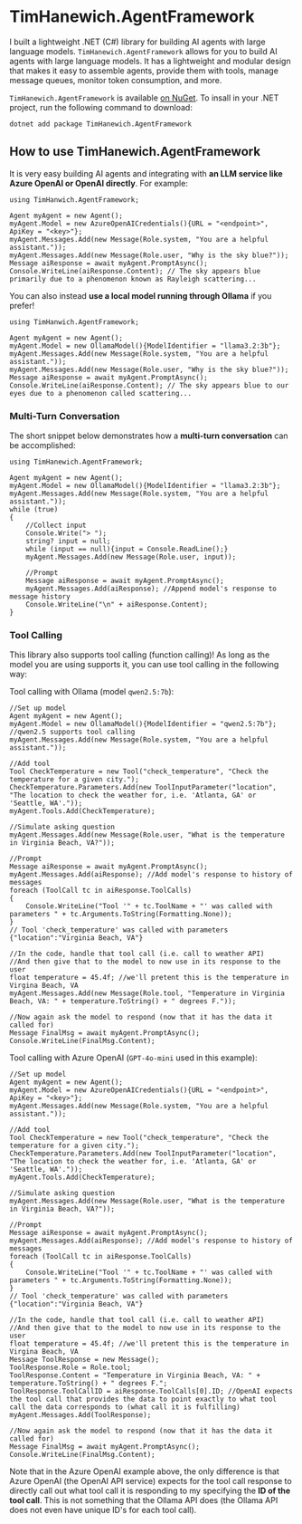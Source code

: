 # TimHanewich.AgentFramework
I built a lightweight .NET (C#) library for building AI agents with large language models. `TimHanewich.AgentFramework` allows for you to build AI agents with large language models. It has a lightweight and modular design that makes it easy to assemble agents, provide them with tools, manage message queues, monitor token consumption, and more.

`TimHanewich.AgentFramework` is available [on NuGet](https://www.nuget.org/packages/TimHanewich.AgentFramework). To insall in your .NET project, run the following command to download:

```
dotnet add package TimHanewich.AgentFramework
```

## How to use TimHanewich.AgentFramework
It is very easy building AI agents and integrating with **an LLM service like Azure OpenAI or OpenAI directly**. For example:

```
using TimHanwich.AgentFramework;

Agent myAgent = new Agent();
myAgent.Model = new AzureOpenAICredentials(){URL = "<endpoint>", ApiKey = "<key>"};
myAgent.Messages.Add(new Message(Role.system, "You are a helpful assistant."));
myAgent.Messages.Add(new Message(Role.user, "Why is the sky blue?"));
Message aiResponse = await myAgent.PromptAsync();
Console.WriteLine(aiResponse.Content); // The sky appears blue primarily due to a phenomenon known as Rayleigh scattering...
```

You can also instead **use a local model running through Ollama** if you prefer!

```
using TimHanwich.AgentFramework;

Agent myAgent = new Agent();
myAgent.Model = new OllamaModel(){ModelIdentifier = "llama3.2:3b"};
myAgent.Messages.Add(new Message(Role.system, "You are a helpful assistant."));
myAgent.Messages.Add(new Message(Role.user, "Why is the sky blue?"));
Message aiResponse = await myAgent.PromptAsync();
Console.WriteLine(aiResponse.Content); // The sky appears blue to our eyes due to a phenomenon called scattering...
```

### Multi-Turn Conversation
The short snippet below demonstrates how a **multi-turn conversation** can be accomplished:

```
using TimHanewich.AgentFramework;

Agent myAgent = new Agent();
myAgent.Model = new OllamaModel(){ModelIdentifier = "llama3.2:3b"};
myAgent.Messages.Add(new Message(Role.system, "You are a helpful assistant."));
while (true)
{
    //Collect input
    Console.Write("> ");
    string? input = null;
    while (input == null){input = Console.ReadLine();}
    myAgent.Messages.Add(new Message(Role.user, input));

    //Prompt
    Message aiResponse = await myAgent.PromptAsync();
    myAgent.Messages.Add(aiResponse); //Append model's response to message history
    Console.WriteLine("\n" + aiResponse.Content);
}
```

### Tool Calling
This library also supports tool calling (function calling)! As long as the model you are using supports it, you can use tool calling in the following way:

Tool calling with Ollama (model `qwen2.5:7b`):
```
//Set up model
Agent myAgent = new Agent();
myAgent.Model = new OllamaModel(){ModelIdentifier = "qwen2.5:7b"}; //qwen2.5 supports tool calling
myAgent.Messages.Add(new Message(Role.system, "You are a helpful assistant."));

//Add tool
Tool CheckTemperature = new Tool("check_temperature", "Check the temperature for a given city.");
CheckTemperature.Parameters.Add(new ToolInputParameter("location", "The location to check the weather for, i.e. 'Atlanta, GA' or 'Seattle, WA'."));
myAgent.Tools.Add(CheckTemperature);

//Simulate asking question
myAgent.Messages.Add(new Message(Role.user, "What is the temperature in Virginia Beach, VA?"));

//Prompt
Message aiResponse = await myAgent.PromptAsync();
myAgent.Messages.Add(aiResponse); //Add model's response to history of messages
foreach (ToolCall tc in aiResponse.ToolCalls)
{
    Console.WriteLine("Tool '" + tc.ToolName + "' was called with parameters " + tc.Arguments.ToString(Formatting.None));
}
// Tool 'check_temperature' was called with parameters {"location":"Virginia Beach, VA"}

//In the code, handle that tool call (i.e. call to weather API)
//And then give that to the model to now use in its response to the user
float temperature = 45.4f; //we'll pretent this is the temperature in Virgina Beach, VA
myAgent.Messages.Add(new Message(Role.tool, "Temperature in Virginia Beach, VA: " + temperature.ToString() + " degrees F."));

//Now again ask the model to respond (now that it has the data it called for)
Message FinalMsg = await myAgent.PromptAsync();
Console.WriteLine(FinalMsg.Content);
```

Tool calling with Azure OpenAI (`GPT-4o-mini` used in this example):
```
//Set up model
Agent myAgent = new Agent();
myAgent.Model = new AzureOpenAICredentials(){URL = "<endpoint>", ApiKey = "<key>"};
myAgent.Messages.Add(new Message(Role.system, "You are a helpful assistant."));

//Add tool
Tool CheckTemperature = new Tool("check_temperature", "Check the temperature for a given city.");
CheckTemperature.Parameters.Add(new ToolInputParameter("location", "The location to check the weather for, i.e. 'Atlanta, GA' or 'Seattle, WA'."));
myAgent.Tools.Add(CheckTemperature);

//Simulate asking question
myAgent.Messages.Add(new Message(Role.user, "What is the temperature in Virginia Beach, VA?"));

//Prompt
Message aiResponse = await myAgent.PromptAsync();
myAgent.Messages.Add(aiResponse); //Add model's response to history of messages
foreach (ToolCall tc in aiResponse.ToolCalls)
{
    Console.WriteLine("Tool '" + tc.ToolName + "' was called with parameters " + tc.Arguments.ToString(Formatting.None));
}
// Tool 'check_temperature' was called with parameters {"location":"Virginia Beach, VA"}

//In the code, handle that tool call (i.e. call to weather API)
//And then give that to the model to now use in its response to the user
float temperature = 45.4f; //we'll pretent this is the temperature in Virgina Beach, VA
Message ToolResponse = new Message();
ToolResponse.Role = Role.tool;
ToolResponse.Content = "Temperature in Virginia Beach, VA: " + temperature.ToString() + " degrees F.";
ToolResponse.ToolCallID = aiResponse.ToolCalls[0].ID; //OpenAI expects the tool call that provides the data to point exactly to what tool call the data corresponds to (what call it is fulfilling)
myAgent.Messages.Add(ToolResponse);

//Now again ask the model to respond (now that it has the data it called for)
Message FinalMsg = await myAgent.PromptAsync();
Console.WriteLine(FinalMsg.Content);
```
Note that in the Azure OpenAI example above, the only difference is that Azure OpenAI (the OpenAI API service) expects for the tool call response to directly call out what tool call it is responding to my specifying the **ID of the tool call**. This is not something that the Ollama API does (the Ollama API does not even have unique ID's for each tool call).